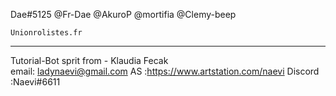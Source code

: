 Dae#5125
    @Fr-Dae
    @AkuroP
    @mortifia
    @Clemy-beep
    
    
    Unionrolistes.fr
-----
Tutorial-Bot sprit from - Klaudia Fecak    
email: ladynaevi@gmail.com
AS :https://www.artstation.com/naevi
Discord :Naevi#6611
